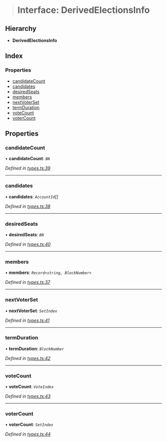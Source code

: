 > # Interface: DerivedElectionsInfo

## Hierarchy

* **DerivedElectionsInfo**

## Index

### Properties

* [candidateCount](_types_.derivedelectionsinfo.md#candidatecount)
* [candidates](_types_.derivedelectionsinfo.md#candidates)
* [desiredSeats](_types_.derivedelectionsinfo.md#desiredseats)
* [members](_types_.derivedelectionsinfo.md#members)
* [nextVoterSet](_types_.derivedelectionsinfo.md#nextvoterset)
* [termDuration](_types_.derivedelectionsinfo.md#termduration)
* [voteCount](_types_.derivedelectionsinfo.md#votecount)
* [voterCount](_types_.derivedelectionsinfo.md#votercount)

## Properties

###  candidateCount

• **candidateCount**: *`BN`*

*Defined in [types.ts:39](https://github.com/polkadot-js/api/blob/79e5f7c/packages/api-derive/src/types.ts#L39)*

___

###  candidates

• **candidates**: *`AccountId`[]*

*Defined in [types.ts:38](https://github.com/polkadot-js/api/blob/79e5f7c/packages/api-derive/src/types.ts#L38)*

___

###  desiredSeats

• **desiredSeats**: *`BN`*

*Defined in [types.ts:40](https://github.com/polkadot-js/api/blob/79e5f7c/packages/api-derive/src/types.ts#L40)*

___

###  members

• **members**: *`Record<string, BlockNumber>`*

*Defined in [types.ts:37](https://github.com/polkadot-js/api/blob/79e5f7c/packages/api-derive/src/types.ts#L37)*

___

###  nextVoterSet

• **nextVoterSet**: *`SetIndex`*

*Defined in [types.ts:41](https://github.com/polkadot-js/api/blob/79e5f7c/packages/api-derive/src/types.ts#L41)*

___

###  termDuration

• **termDuration**: *`BlockNumber`*

*Defined in [types.ts:42](https://github.com/polkadot-js/api/blob/79e5f7c/packages/api-derive/src/types.ts#L42)*

___

###  voteCount

• **voteCount**: *`VoteIndex`*

*Defined in [types.ts:43](https://github.com/polkadot-js/api/blob/79e5f7c/packages/api-derive/src/types.ts#L43)*

___

###  voterCount

• **voterCount**: *`SetIndex`*

*Defined in [types.ts:44](https://github.com/polkadot-js/api/blob/79e5f7c/packages/api-derive/src/types.ts#L44)*